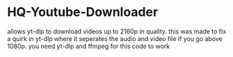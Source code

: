 # HQ-Youtube-Downloader
allows yt-dlp to download videos up to 2160p in quality. this was made to fix a quirk in yt-dlp where it seperates the audio and video file if you go above 1080p. you need yt-dlp and ffmpeg for this code to work
